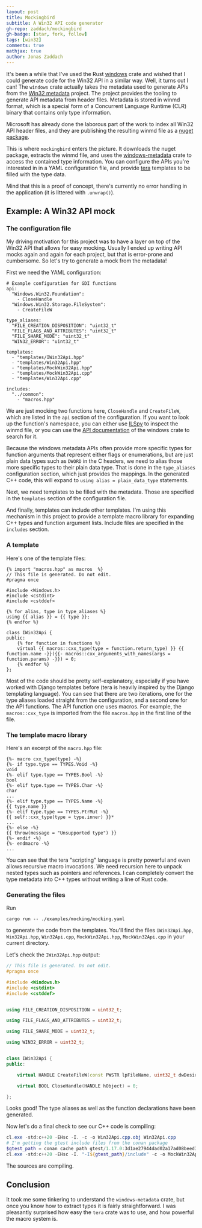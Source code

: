```yaml
---
layout: post
title: Mockingbird
subtitle: A Win32 API code generator
gh-repo: zaddach/mockingbird
gh-badge: [star, fork, follow]
tags: [win32]
comments: true
mathjax: true
author: Jonas Zaddach
---
```


It's been a while that I've used the Rust [windows](https://crates.io/crates/windows) crate and wished that I could generate code for the Win32 API in a similar way. Well, it turns out I can! The `windows` crate actually takes the metadata used to generate APIs from the [Win32 metadata](https://github.com/microsoft/win32metadata) project. The project provides the tooling to generate API metadata from header files. Metadata is stored in winmd format, which is a special form of a Concurrent Language Runtime (CLR) binary that contains only type information.

Microsoft has already done the laborous part of the work to index all Win32 API header files, and they are
publishing the resulting winmd file as a [nuget package](https://www.nuget.org/packages/Microsoft.Windows.SDK.Win32Metadata).

This is where `mockingbird` enters the picture. It downloads the nuget package, extracts the winmd file,  and uses the [windows-metadata](https://crates.io/crates/windows-metadata) crate to access the contained type information. You can configure the APIs you're interested in in a YAML configuration file, and provide [tera](https://keats.github.io/tera/docs/) templates to be filled with the type data.

Mind that this is a proof of concept, there's currently no error handling in the application (it is littered with `.unwrap()`).

## Example: A Win32 API mock

### The configuration file

My driving motivation for this project was to have a layer on top of the Win32 API that allows for easy mocking. Usually I ended up writing API mocks again and again for each project, but that is error-prone and cumbersome. So let's try to generate a mock from the metadata!

First we need the YAML configuration:
```
# Example configuration for GDI functions
api:
  "Windows.Win32.Foundation":
    - CloseHandle
  "Windows.Win32.Storage.FileSystem":
    - CreateFileW

type_aliases:
  "FILE_CREATION_DISPOSITION": "uint32_t"
  "FILE_FLAGS_AND_ATTRIBUTES": "uint32_t"
  "FILE_SHARE_MODE": "uint32_t"
  "WIN32_ERROR": "uint32_t"

templates:
  - "templates/IWin32Api.hpp"
  - "templates/Win32Api.hpp"
  - "templates/MockWin32Api.hpp"
  - "templates/MockWin32Api.cpp"
  - "templates/Win32Api.cpp"

includes:
  "../common":
    - "macros.hpp"
```

We are just mocking two functions here, `CloseHandle` and `CreateFileW`, which are listed in the `api` section of the configuration. If you want to look up the function's namespace, you can either use [ILSpy](https://github.com/icsharpcode/ILSpy) to inspect the winmd file, or you can use the [API documentation](https://microsoft.github.io/windows-docs-rs/) of the windows crate to search for it.

Because the windows metadata APIs often provide more specific types for function arguments that represent either flags or enumerations, but are just plain data types such as `DWORD` in the C headers, we need to alias those more specific types to their plain data type. That is done in the `type_aliases` configuration section, which just provides the mappings. In the generated C++ code, this will expand to `using alias = plain_data_type` statements.

Next, we need templates to be filled with the metadata. Those are specified in the `templates` section of the configuration file.

And finally, templates can include other templates. I'm using this mechanism in this project to provide a template macro library for expanding C++ types and function argument lists. Include files are specified in the `includes` section.

### A template

Here's one of the template files:
```
{% import "macros.hpp" as macros  %}
// This file is generated. Do not edit.
#pragma once

#include <Windows.h>
#include <cstdint>
#include <cstddef>

{% for alias, type in type_aliases %}
using {{ alias }} = {{ type }};
{% endfor %}

class IWin32Api {
public:
    {% for function in functions %}
    virtual {{ macros::cxx_type(type = function.return_type) }} {{ function.name -}}({{- macros::cxx_arguments_with_names(args = function.params) -}}) = 0;
    {% endfor %}
};
```

Most of the code should be pretty self-explanatory, especially if you have worked with Django templates before (tera is heavily inspired by the Django templating language). You can see that there are two iterations, one for the type aliases loaded straight from the configuration, and a second one for the API functions. The API function one uses macros. For example, the `macros::cxx_type` is imported from the file `macros.hpp` in the first line of the file.

### The template macro library
Here's an excerpt of the `macro.hpp` file:
```
{%- macro cxx_type(type) -%}
{%- if type.type == TYPES.Void -%}
void
{%- elif type.type == TYPES.Bool -%}
bool
{%- elif type.type == TYPES.Char -%}
char
...
{%- elif type.type == TYPES.Name -%}
{{ type.name }}
{%- elif type.type == TYPES.PtrMut -%}
{{ self::cxx_type(type = type.inner) }}*
...
{%- else -%}
{{ throw(message = "Unsupported type") }}
{%- endif -%}
{%- endmacro -%}
...
```

You can see that the tera "scripting" language is pretty powerful and even allows recursive macro invocations. We need recursion here to unpack nested types such as pointers and references. I can completely convert the type metadata into C++ types without writing a line of Rust code.

### Generating the files
Run
```
cargo run -- ./examples/mocking/mocking.yaml
```
to generate the code from the templates. You'll find the files `IWin32Api.hpp`, `Win32Api.hpp`, `Win32Api.cpp`, `MockWin32Api.hpp`, `MockWin32Api.cpp` in your current directory.

Let's check the `IWin32Api.hpp` output:
```c++
// This file is generated. Do not edit.
#pragma once

#include <Windows.h>
#include <cstdint>
#include <cstddef>


using FILE_CREATION_DISPOSITION = uint32_t;

using FILE_FLAGS_AND_ATTRIBUTES = uint32_t;

using FILE_SHARE_MODE = uint32_t;

using WIN32_ERROR = uint32_t;


class IWin32Api {
public:

    virtual HANDLE CreateFileW(const PWSTR lpFileName, uint32_t dwDesiredAccess, FILE_SHARE_MODE dwShareMode, SECURITY_ATTRIBUTES* lpSecurityAttributes, FILE_CREATION_DISPOSITION dwCreationDisposition, FILE_FLAGS_AND_ATTRIBUTES dwFlagsAndAttributes, HANDLE hTemplateFile) = 0;

    virtual BOOL CloseHandle(HANDLE hObject) = 0;

};
```

Looks good! The type aliases as well as the function declarations have been generated.

Now let's do a final check to see our C++ code is compiling:
```ps1
cl.exe -std:c++20 -EHsc -I. -c -o Win32Api.cpp.obj Win32Api.cpp
# I'm getting the gtest include files from the conan package
$gtest_path = conan cache path gtest/1.17.0:3d1ae27944dad02a17ad08beed39ed6081da8ac6
cl.exe -std:c++20 -EHsc -I. "-I${gtest_path}/include" -c -o MockWin32Api.cpp.obj MockWin32Api.cpp
```

The sources are compiling.

## Conclusion
It took me some tinkering to understand the `windows-metadata` crate, but once you know how to extract types it is fairly straightforward. I was pleasantly surprised how easy the `tera` crate was to use, and how powerful the macro system is.
